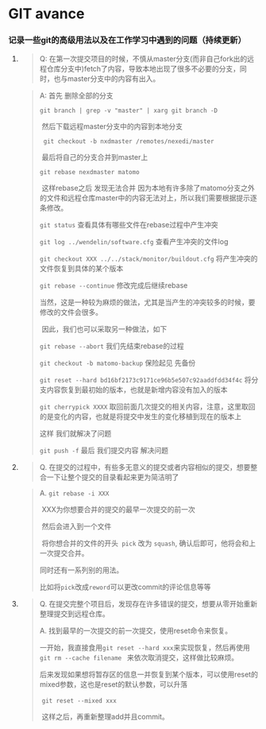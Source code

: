 # GIT avance

### 记录一些git的高级用法以及在工作学习中遇到的问题（持续更新）

1. > Q: 在第一次提交项目的时候，不慎从master分支(而非自己fork出的远程仓库分支中)fetch了内容，导致本地出现了很多不必要的分支，同时，也与master分支中的内容有出入。

   > A: 首先 删除全部的分支
   >
   > `git branch | grep -v "master" | xarg git branch -D`
   >
   > ​    然后下载远程master分支中的内容到本地分支
   >
   > ` git checkout -b nxdmaster /remotes/nexedi/master`
   >
   > ​    最后将自己的分支合并到master上
   >
   > `git rebase nexdmaster matomo`
   >
   > ​    这样rebase之后 发现无法合并 因为本地有许多除了matomo分支之外的文件和远程仓库master中的内容无法对上，所以我们需要根据提示逐条修改。
   >
   > `git status` 查看具体有哪些文件在rebase过程中产生冲突
   >
   > `git log ../wendelin/software.cfg` 查看产生冲突的文件log
   >
   > `git checkout XXX ../../stack/monitor/buildout.cfg` 将产生冲突的文件恢复到具体的某个版本
   >
   > `git rebase --continue` 修改完成后继续rebase
   >
   > ​    当然，这是一种较为麻烦的做法，尤其是当产生的冲突较多的时候，要修改的文件会很多。
   >
   > ​    因此，我们也可以采取另一种做法，如下
   >
   > `git rebase --abort` 我们先结束rebase的过程
   >
   > `git checkout -b matomo-backup` 保险起见 先备份
   >
   > `git reset --hard bd16bf2173c9171ce96b5e507c92aaddfdd34f4c` 将分支内容恢复到最初始的版本，也就是新增内容没有加入的版本
   >
   > `git cherrypick XXXX` 取回前面几次提交的相关内容，注意，这里取回的是变化的内容，也就是将提交中发生的变化移植到现在的版本上
   >
   > 这样 我们就解决了问题
   >
   > `git push -f` 最后 我们提交内容 解决问题

2. > Q. 在提交的过程中，有些多无意义的提交或者内容相似的提交，想要整合一下让整个提交的目录看起来更为简洁明了

   > A. `git rebase -i XXX`
   >
   > ​    XXX为你想要合并的提交的最早一次提交的前一次
   >
   > ​    然后会进入到一个文件
   >
   > ​    将你想合并的文件的开头` pick` 改为 `squash`, 确认后即可，他将会和上一次提交合并。
   >
   >    同时还有一系列别的用法。
   >
   >    比如将`pick`改成`reword`可以更改commit的评论信息等等        

3. > Q. 在提交完整个项目后，发现存在许多错误的提交，想要从零开始重新整理提交到远程仓库。
   >
   > A. 找到最早的一次提交的前一次提交，使用reset命令来恢复。
   >
   > ​     一开始，我直接食用`git reset --hard xxx`来实现恢复，然后再使用 `git rm --cache filename ` 来依次取消提交，这样做比较麻烦。
   >
   > ​     后来发现如果想将暂存区的信息一并恢复到某个版本，可以使用reset的mixed参数，这也是reset的默认参数，可以升落
   >
   > ​     `git reset --mixed xxx`
   >
   > ​     这样之后，再重新整理add并且commit。